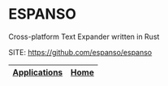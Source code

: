 # ESPANSO
 
 Cross-platform Text Expander written in Rust
 
 SITE: https://github.com/espanso/espanso

 | [Applications](https://portable-linux-apps.github.io/apps.html) | [Home](https://portable-linux-apps.github.io)
 | --- | --- |
